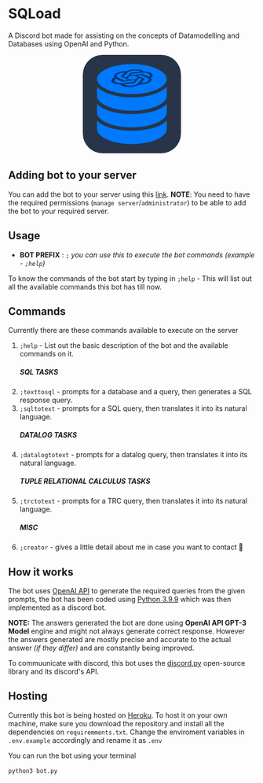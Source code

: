 # SQLoad
A Discord bot made for assisting on the concepts of Datamodelling and Databases using OpenAI and Python.
<center><img src="./bot_icon.jpg" alt="drawing" width="200" style="border-radius:20%"/></center>

## Adding bot to your server
You can add the bot to your server using this [link](https://discord.com/api/oauth2/authorize?client_id=1052717746238005310&permissions=274877975552&scope=bot). **NOTE**: You need to have the required permissions (`manage server`/`administrator`) to be able to add the bot to your required server.

## Usage

- **BOT PREFIX** : `;` _you can use this to execute the bot commands (example - `;help`)_

To know the commands of the bot start by typing in `;help` - This will list out all the available commands this bot has till now.

## Commands
Currently there are these commands available to execute on the server
1. `;help` - List out the basic description of the bot and the available commands on it.
    ##### SQL TASKS
2. `;texttosql` - prompts for a database and a query, then generates a SQL response query.
3. `;sqltotext` - prompts for a SQL query, then translates it into its natural language.
    ##### DATALOG TASKS
4. `;datalogtotext` - prompts for a datalog query, then translates it into its natural language.
    ##### TUPLE RELATIONAL CALCULUS TASKS
5. `;trctotext` - prompts for a TRC query, then translates it into its natural language.
    ##### MISC
6. `;creator` - gives a little detail about me in case you want to contact :information_desk_person:

## How it works

The bot uses [OpenAI API](https://openai.com/api/) to generate the required queries from the given prompts, the bot has been coded using [Python 3.9.9](https://www.python.org/) which was then implemented as a discord bot. 

**NOTE:** The answers generated the bot are done using **OpenAI API GPT-3 Model** engine and might not always generate correct response. However the answers generated are mostly precise and accurate to the actual answer _(if they differ)_ and are constantly being improved. 

To commuunicate with discord, this bot uses the [discord.py](https://discordpy.readthedocs.io/en/stable/) open-source library and its discord's API.

## Hosting
Currently this bot is being hosted on [Heroku](https://www.heroku.com/). To host it on your own machine, make sure you download the repository and install all the dependencies on `requiremments.txt`. Change the enviroment variables in `.env.example` accordingly and rename it as `.env`

You can run the bot using your terminal
```console
python3 bot.py
```

